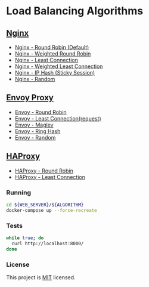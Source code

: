 # Load Balancing Algorithms

## [Nginx](https://docs.nginx.com/nginx/admin-guide/load-balancer/http-load-balancer/)

* [Nginx - Round Robin (Default)](./nginx/round_robin)
* [Nginx - Weighted Round Robin](./nginx/round_robin_weight)
* [Nginx - Least Connection](./nginx/least_connection)
* [Nginx - Weighted Least Connection](./nginx/least_connection_weight)
* [Nginx - IP Hash (Sticky Session)](./nginx/ip_hash)
* [Nginx - Random](./nginx/random)

## [Envoy Proxy](https://www.envoyproxy.io/docs/envoy/latest/intro/arch_overview/upstream/load_balancing/load_balancers/)

* [Envoy - Round Robin](./envoy/round_robin)
* [Envoy - Least Connection(request)](./envoy/least_connection)
* [Envoy - Maglev](./envoy/maglev)
* [Envoy - Ring Hash](./envoy/ring_hash)
* [Envoy - Random](./envoy/random)

## [HAProxy](https://cbonte.github.io/haproxy-dconv/1.8/configuration.html#4.2-balance)

* [HAProxy - Round Robin](./haproxy/round_robin)
* [HAProxy - Least Connection](./haproxy/least_connection)

### Running

```bash
cd ${WEB_SERVER}/${ALGORITHM}
docker-compose up --force-recreate
```

### Tests

```bash
while true; do
  curl http://localhost:8000/
done
```

### License

This project is [MIT](LICENSE) licensed.
